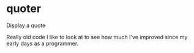 # quoter
Display a quote

Really old code I like to look at to see how much I've improved since my early days as a programmer.
